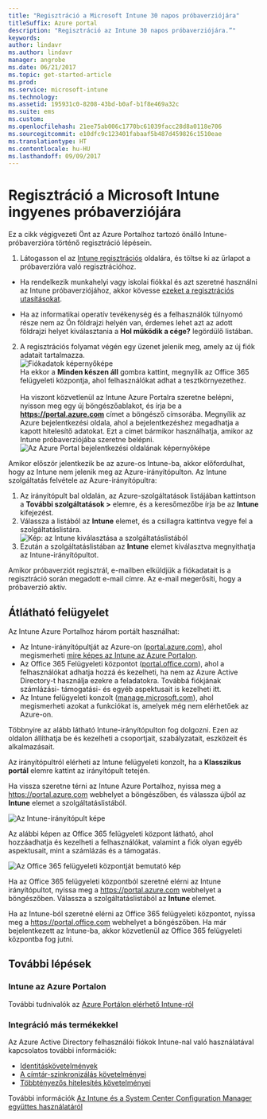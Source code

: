 ```yaml
---
title: "Regisztráció a Microsoft Intune 30 napos próbaverziójára"
titleSuffix: Azure portal
description: "Regisztráció az Intune 30 napos próbaverziójára.”"
keywords: 
author: lindavr
ms.author: lindavr
manager: angrobe
ms.date: 06/21/2017
ms.topic: get-started-article
ms.prod: 
ms.service: microsoft-intune
ms.technology: 
ms.assetid: 195931c0-8208-43bd-b0af-b1f8e469a32c
ms.suite: ems
ms.custom: 
ms.openlocfilehash: 21ee75ab006c1770bc61039facc28d8a0118e706
ms.sourcegitcommit: e10dfc9c123401fabaaf5b487d459826c1510eae
ms.translationtype: HT
ms.contentlocale: hu-HU
ms.lasthandoff: 09/09/2017
---
```

# <a name="sign-up-for-a-microsoft-intune-free-trial"></a>Regisztráció a Microsoft Intune ingyenes próbaverziójára


Ez a cikk végigvezeti Önt az Azure Portalhoz tartozó önálló Intune-próbaverzióra történő regisztráció lépésein.

1. Látogasson el az [Intune regisztrációs](https://portal.office.com/Signup/Signup.aspx?OfferId=40BE278A-DFD1-470a-9EF7-9F2596EA7FF9&dl=INTUNE_A&ali=1#0%20) oldalára, és töltse ki az űrlapot a próbaverzióra való regisztrációhoz.
* Ha rendelkezik munkahelyi vagy iskolai fiókkal és azt szeretné használni az Intune próbaverziójához, akkor kövesse [ezeket a regisztrációs utasításokat](/intune/account-sign-up).

* Ha az informatikai operatív tevékenység és a felhasználók túlnyomó része nem az Ön földrajzi helyén van, érdemes lehet azt az adott földrajzi helyet kiválasztania a **Hol működik a cége?** legördülő listában.

2. A regisztrációs folyamat végén egy üzenet jelenik meg, amely az új fiók adatait tartalmazza. <br/> ![Fiókadatok képernyőképe](./media/2-end-of-sign-up-process.png) <br/>Ha ekkor a **Minden készen áll** gombra kattint, megnyílik az Office 365 felügyeleti központja, ahol felhasználókat adhat a tesztkörnyezethez. <br/><br/>Ha viszont közvetlenül az Intune Azure Portalra szeretne belépni, nyisson meg egy új böngészőablakot, és írja be a **https://portal.azure.com** címet a böngésző címsorába. Megnyílik az Azure bejelentkezési oldala, ahol a bejelentkezéshez megadhatja a kapott hitelesítő adatokat. Ezt a címet bármikor használhatja, amikor az Intune próbaverziójába szeretne belépni. <br/> ![Az Azure Portal bejelentkezési oldalának képernyőképe](./media/azure-portal-signin.png)

Amikor először jelentkezik be az azure-os Intune-ba, akkor előfordulhat, hogy az Intune nem jelenik meg az Azure-irányítópulton. Az Intune szolgáltatás felvétele az Azure-irányítópultra:
1. Az irányítópult bal oldalán, az Azure-szolgáltatások listájában kattintson a **További szolgáltatások >** elemre, és a keresőmezőbe írja be az **Intune** kifejezést.
2. Válassza a listából az **Intune** elemet, és a csillagra kattintva vegye fel a szolgáltatáslistára.<br/> ![Kép: az Intune kiválasztása a szolgáltatáslistából](./media/azure-add-intune1.png)
3. Ezután a szolgáltatáslistában az **Intune** elemet kiválasztva megnyithatja az Intune-irányítópultot.

Amikor próbaverziót regisztrál, e-mailben elküldjük a fiókadatait is a regisztráció során megadott e-mail címre. Az e-mail megerősíti, hogy a próbaverzió aktív.



## <a name="keeping-the-admin-experiences-straight"></a>Átlátható felügyelet


Az Intune Azure Portalhoz három portált használhat:
- Az Intune-irányítópultját az Azure-on ([portal.azure.com](https://portal.azure.com)), ahol megismerheti [mire képes az Intune az Azure Portalon](what-is-intune.md).
- Az Office 365 Felügyeleti központot ([portal.office.com](https://portal.office.com)), ahol a felhasználókat adhatja hozzá és kezelheti, ha nem az Azure Active Directory-t használja ezekre a feladatokra. Továbbá fiókjának számlázási- támogatási- és egyéb aspektusait is kezelheti itt.
- Az Intune felügyeleti konzolt ([manage.microsoft.com](https://manage.microsoft.com)), ahol megismerheti azokat a funkciókat is, amelyek még nem elérhetőek az Azure-on.

Többnyire az alább látható Intune-irányítópulton fog dolgozni. Ezen az oldalon állíthatja be és kezelheti a csoportjait, szabályzatait, eszközeit és alkalmazásait.

Az irányítópultról elérheti az Intune felügyeleti konzolt, ha a **Klasszikus portál** elemre kattint az irányítópult tetején.

Ha vissza szeretne térni az Intune Azure Portalhoz, nyissa meg a https://portal.azure.com webhelyet a böngészőben, és válassza újból az **Intune** elemet a szolgáltatáslistából.

 ![Az Intune-irányítópult képe](./media/intune-azure-dashboard.png)


Az alábbi képen az Office 365 felügyeleti központ látható, ahol hozzáadhatja és kezelheti a felhasználókat, valamint a fiók olyan egyéb aspektusait, mint a számlázás és a támogatás.

![Az Office 365 felügyeleti központját bemutató kép](./media/office-admin-center.png)

Ha az Office 365 felügyeleti központból szeretné elérni az Intune irányítópultot, nyissa meg a https://portal.azure.com webhelyet a böngészőben. Válassza a szolgáltatáslistából az **Intune** elemet.

Ha az Intune-ból szeretné elérni az Office 365 felügyeleti központot, nyissa meg a https://portal.office.com webhelyet a böngészőben. Ha már bejelentkezett az Intune-ba, akkor közvetlenül az Office 365 felügyeleti központba fog jutni.

## <a name="next-steps"></a>További lépések

### <a name="intune-in-the-azure-portal"></a>Intune az Azure Portalon
További tudnivalók az [Azure Portálon elérhető Intune-ról](what-is-intune.md)

### <a name="integration-with-other-products"></a>Integráció más termékekkel
Az Azure Active Directory felhasználói fiókok Intune-nal való használatával kapcsolatos további információk:
- [Identitáskövetelmények](https://docs.microsoft.com/active-directory/active-directory-hybrid-identity-design-considerations-overview#design-considerations-overview)
- [A címtár-szinkronizálás követelményei](https://docs.microsoft.com/active-directory/active-directory-hybrid-identity-design-considerations-directory-sync-requirements)
- [Többtényezős hitelesítés követelményei](https://docs.microsoft.com/active-directory/active-directory-hybrid-identity-design-considerations-multifactor-auth-requirements)

További információk [Az Intune és a System Center Configuration Manager együttes használatáról](https://docs.microsoft.com/sccm/mdm/understand/hybrid-mobile-device-management)
